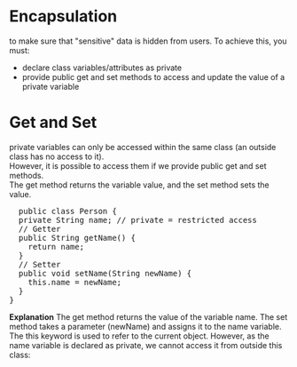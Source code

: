 # Encapsulation
to make sure that "sensitive" data is hidden from users. To achieve this, you must:<br/>
   + declare class variables/attributes as private<br/>
   + provide public get and set methods to access and update the value of a private variable<br/>
# Get and Set
private variables can only be accessed within the same class (an outside class has no access to it). <br/>
However, it is possible to access them if we provide public get and set methods.<br/>
The get method returns the variable value, and the set method sets the value.<br/>
<pre>
  public class Person {
  private String name; // private = restricted access
  // Getter
  public String getName() {
    return name;
  }
  // Setter
  public void setName(String newName) {
    this.name = newName;
  }
}
</pre>
**Explanation**
The get method returns the value of the variable name.
The set method takes a parameter (newName) and assigns it to the name variable. The this keyword is used to refer to the current object.
However, as the name variable is declared as private, we cannot access it from outside this class:
